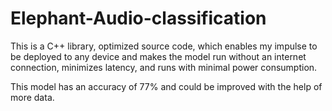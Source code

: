 # Elephant-Audio-classification
This is a C++ library, optimized source code, which enables my impulse to be deployed to any device and makes the model run without an internet connection, minimizes latency, and runs with minimal power consumption.

This model has an accuracy of 77% and could be improved with the help of more data.
